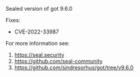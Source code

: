 Sealed version of got 9.6.0

Fixes:
- CVE-2022-33987

For more information see:
  1. https://seal.security
  2. https://github.com/seal-community
  3. https://github.com/sindresorhus/got/tree/v9.6.0
